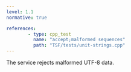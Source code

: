 ```yaml
---
level: 1.1
normative: true

references:
        - type: cpp_test
          name: "accept;malformed sequences"
          path: "TSF/tests/unit-strings.cpp"
---
```


The service rejects malformed UTF-8 data.